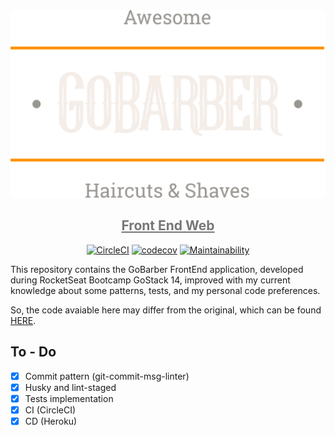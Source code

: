 <div align="center">
<img src="./src/assets/logo.svg" height="300" />

<h2><a href="https://gobarber-11-web.herokuapp.com/" style="color:#777">Front End Web</a></h2>

[![CircleCI][circleci-img]][circleci-url]
[![codecov][codecov-badge]][codecov-badge-url]
[![Maintainability][codeclimate-img]][codeclimate-url]

</div>

This repository contains the GoBarber FrontEnd application, developed during RocketSeat Bootcamp GoStack 14, improved with my current knowledge about some patterns, tests, and my personal code preferences.

So, the code avaiable here may differ from the original, which can be found [HERE][gobarber-rocketseat].

## To - Do

- [x] Commit pattern (git-commit-msg-linter)
- [x] Husky and lint-staged
- [x] Tests implementation
- [x] CI (CircleCI)
- [x] CD (Heroku)

[gobarber-rocketseat]: https://github.com/rocketseat-education/bootcamp-gostack-modulos
[circleci-img]: https://circleci.com/gh/thejoaov/gobarber-14-web/tree/main.svg?style=svg
[circleci-url]: https://circleci.com/gh/thejoaov/gobarber-14-web/tree/main
[codecov-badge]: https://codecov.io/gh/thejoaov/gobarber-14-web/branch/main/graph/badge.svg
[codecov-badge-url]: https://codecov.io/gh/thejoaov/gobarber-14-web
[codeclimate-img]: https://api.codeclimate.com/v1/badges/97399ba859ec16e6b30f/maintainability
[codeclimate-url]: https://codeclimate.com/github/thejoaov/gobarber-14-web/maintainability
